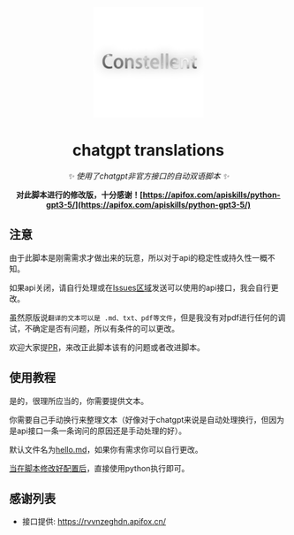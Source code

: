 <p align="center">
  <img src="https://raw.githubusercontent.com/Constellent/nl_file/main/image/menu_logo.png" width="200" height="200">
</p>

<div align="center">
  
# chatgpt translations

_✨ 使用了chatgpt非官方接口的自动双语脚本 ✨_

<b>对此脚本进行的修改版，十分感谢！[https://apifox.com/apiskills/python-gpt3-5/](https://apifox.com/apiskills/python-gpt3-5/)</b>

</div>

## 注意

由于此脚本是刚需需求才做出来的玩意，所以对于api的稳定性或持久性一概不知。

如果api关闭，请自行处理或在[Issues区域](https://github.com/Constellent/chatgpt_translations/issues)发送可以使用的api接口，我会自行更改。

虽然原版说`翻译的文本可以是 .md、txt、pdf等文件`，但是我没有对pdf进行任何的调试，不确定是否有问题，所以有条件的可以更改。

欢迎大家提[PR](https://github.com/Constellent/chatgpt_translations/pulls)，来改正此脚本该有的问题或者改进脚本。

## 使用教程

是的，很理所应当的，你需要提供文本。

你需要自己手动换行来整理文本（好像对于chatgpt来说是自动处理换行，但因为是api接口一条一条询问的原因还是手动处理的好）。

默认文件名为[hello.md](https://github.com/Constellent/chatgpt_translations/blob/85e9f203beeb3781021bbec7a3708cbb2fbb54cc/main.py#L33)，如果你有需求你可以自行更改。

[当在脚本修改好配置后](https://github.com/Constellent/chatgpt_translations/blob/85e9f203beeb3781021bbec7a3708cbb2fbb54cc/main.py#L22)，直接使用python执行即可。

## 感谢列表

- 接口提供: https://rvvnzeghdn.apifox.cn/
